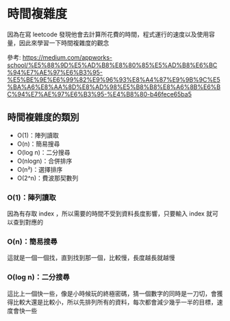 # 時間複雜度

因為在寫 leetcode 發現他會去計算所花費的時間，程式運行的速度以及使用容量，因此來學習一下時間複雜度的觀念

參考: https://medium.com/appworks-school/%E5%88%9D%E5%AD%B8%E8%80%85%E5%AD%B8%E6%BC%94%E7%AE%97%E6%B3%95-%E5%BE%9E%E6%99%82%E9%96%93%E8%A4%87%E9%9B%9C%E5%BA%A6%E8%AA%8D%E8%AD%98%E5%B8%B8%E8%A6%8B%E6%BC%94%E7%AE%97%E6%B3%95-%E4%B8%80-b46fece65ba5

## 時間複雜度的類別

- O(1)：陣列讀取
- O(n)：簡易搜尋
- O(log n)：二分搜尋
- O(nlogn)：合併排序
- O(n²)：選擇排序
- O(2^n)：費波那契數列

### O(1)：陣列讀取

因為有存取 index ，所以需要的時間不受到資料長度影響，只要輸入 index 就可以查到對應的

### O(n)：簡易搜尋

這就是一個一個找，直到找到那一個，比較慢，長度越長就越慢

### O(log n)：二分搜尋

這比上一個快一些，像是小時候玩的終極密碼，猜一個數字的同時是一刀切，會獲得比較大還是比較小，所以先排列所有的資料，每次都會減少幾乎一半的目標，速度會快一些

